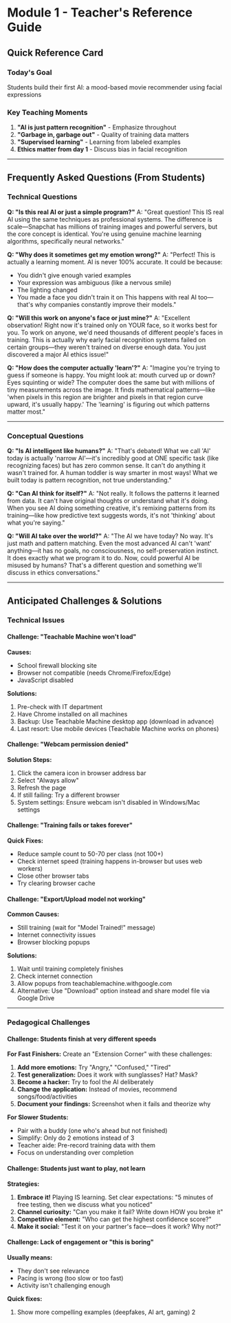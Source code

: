 # Module 1 - Teacher's Reference Guide

## Quick Reference Card

### Today's Goal
Students build their first AI: a mood-based movie recommender using facial expressions

### Key Teaching Moments
1. **"AI is just pattern recognition"** - Emphasize throughout
2. **"Garbage in, garbage out"** - Quality of training data matters
3. **"Supervised learning"** - Learning from labeled examples
4. **Ethics matter from day 1** - Discuss bias in facial recognition

---

## Frequently Asked Questions (From Students)

### Technical Questions

**Q: "Is this real AI or just a simple program?"**
A: "Great question! This IS real AI using the same techniques as professional systems. The difference is scale—Snapchat has millions of training images and powerful servers, but the core concept is identical. You're using genuine machine learning algorithms, specifically neural networks."

**Q: "Why does it sometimes get my emotion wrong?"**
A: "Perfect! This is actually a learning moment. AI is never 100% accurate. It could be because:
- You didn't give enough varied examples
- Your expression was ambiguous (like a nervous smile)
- The lighting changed
- You made a face you didn't train it on
This happens with real AI too—that's why companies constantly improve their models."

**Q: "Will this work on anyone's face or just mine?"**
A: "Excellent observation! Right now it's trained only on YOUR face, so it works best for you. To work on anyone, we'd need thousands of different people's faces in training. This is actually why early facial recognition systems failed on certain groups—they weren't trained on diverse enough data. You just discovered a major AI ethics issue!"

**Q: "How does the computer actually 'learn'?"**
A: "Imagine you're trying to guess if someone is happy. You might look at: mouth curved up or down? Eyes squinting or wide? The computer does the same but with millions of tiny measurements across the image. It finds mathematical patterns—like 'when pixels in this region are brighter and pixels in that region curve upward, it's usually happy.' The 'learning' is figuring out which patterns matter most."

---

### Conceptual Questions

**Q: "Is AI intelligent like humans?"**
A: "That's debated! What we call 'AI' today is actually 'narrow AI'—it's incredibly good at ONE specific task (like recognizing faces) but has zero common sense. It can't do anything it wasn't trained for. A human toddler is way smarter in most ways! What we built today is pattern recognition, not true understanding."

**Q: "Can AI think for itself?"**
A: "Not really. It follows the patterns it learned from data. It can't have original thoughts or understand what it's doing. When you see AI doing something creative, it's remixing patterns from its training—like how predictive text suggests words, it's not 'thinking' about what you're saying."

**Q: "Will AI take over the world?"**
A: "The AI we have today? No way. It's just math and pattern matching. Even the most advanced AI can't 'want' anything—it has no goals, no consciousness, no self-preservation instinct. It does exactly what we program it to do. Now, could powerful AI be misused by humans? That's a different question and something we'll discuss in ethics conversations."

---

## Anticipated Challenges & Solutions

### Technical Issues

#### Challenge: "Teachable Machine won't load"
**Causes:**
- School firewall blocking site
- Browser not compatible (needs Chrome/Firefox/Edge)
- JavaScript disabled

**Solutions:**
1. Pre-check with IT department
2. Have Chrome installed on all machines
3. Backup: Use Teachable Machine desktop app (download in advance)
4. Last resort: Use mobile devices (Teachable Machine works on phones)

#### Challenge: "Webcam permission denied"
**Solution Steps:**
1. Click the camera icon in browser address bar
2. Select "Always allow"
3. Refresh the page
4. If still failing: Try a different browser
5. System settings: Ensure webcam isn't disabled in Windows/Mac settings

#### Challenge: "Training fails or takes forever"
**Quick Fixes:**
- Reduce sample count to 50-70 per class (not 100+)
- Check internet speed (training happens in-browser but uses web workers)
- Close other browser tabs
- Try clearing browser cache

#### Challenge: "Export/Upload model not working"
**Common Causes:**
- Still training (wait for "Model Trained!" message)
- Internet connectivity issues
- Browser blocking popups

**Solutions:**
1. Wait until training completely finishes
2. Check internet connection
3. Allow popups from teachablemachine.withgoogle.com
4. Alternative: Use "Download" option instead and share model file via Google Drive

---

### Pedagogical Challenges

#### Challenge: Students finish at very different speeds

**For Fast Finishers:**
Create an "Extension Corner" with these challenges:
1. **Add more emotions:** Try "Angry," "Confused," "Tired"
2. **Test generalization:** Does it work with sunglasses? Hat? Mask?
3. **Become a hacker:** Try to fool the AI deliberately
4. **Change the application:** Instead of movies, recommend songs/food/activities
5. **Document your findings:** Screenshot when it fails and theorize why

**For Slower Students:**
- Pair with a buddy (one who's ahead but not finished)
- Simplify: Only do 2 emotions instead of 3
- Teacher aide: Pre-record training data with them
- Focus on understanding over completion

#### Challenge: Students just want to play, not learn

**Strategies:**
1. **Embrace it!** Playing IS learning. Set clear expectations: "5 minutes of free testing, then we discuss what you noticed"
2. **Channel curiosity:** "Can you make it fail? Write down HOW you broke it"
3. **Competitive element:** "Who can get the highest confidence score?"
4. **Make it social:** "Test it on your partner's face—does it work? Why not?"

#### Challenge: Lack of engagement or "this is boring"

**Usually means:**
- They don't see relevance
- Pacing is wrong (too slow or too fast)
- Activity isn't challenging enough

**Quick fixes:**
1. Show more compelling examples (deepfakes, AI art, gaming)
2